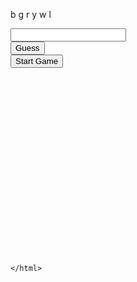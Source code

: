 <html>
<head>
    <meta charset="utf-8">
    <title>PlayCanvas Helffdlo Cube</title>
    <meta name='viewport' content='width=device-width, initial-scale=1, maximum-scale=1, minimum-scale=1, user-scalable=no' />
    
</head>
<body id='bdyP'>
    <div id='sps'>
        <p>b g r y w l</p>
        <input id='GuessBox' type='text' spellcheck="false" />
    </div>
    <div id='butDivO'>
        <button id='evaluGuess' onclick="CheckGuess()">Guess</button>
    </div>
    <div id='butDivT' style="">
        <button id='evaluGuess' onclick="BeginGame()">Start Game</button>
    </div>
    <div id='guessPart' style="margin-top:100px;overflow:scroll;height:200px"></div>
     <script type="text/javascript">var i = 0;
alert("hi")</script>
    </body>
   
    </html>
